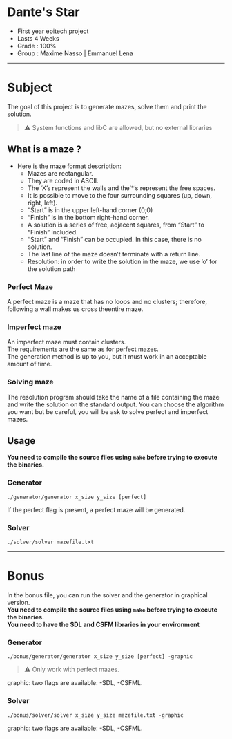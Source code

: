 # Dante's Star

* First year epitech project
* Lasts 4 Weeks
* Grade : 100%
* Group : Maxime Nasso | Emmanuel Lena

- - -

# Subject

The goal of this project is to generate mazes, solve them and print the solution.
> :warning: System functions and libC are allowed, but no external libraries

## What is a maze ?

- Here is the maze format description:
    - Mazes are rectangular.
    - They are coded in ASCII.
    - The ‘X’s represent the walls and the’*’s represent the free spaces.
    - It is possible to move to the four surrounding squares (up, down, right, left).
    - “Start” is in the upper left-hand corner (0;0)
    - “Finish” is in the bottom right-hand corner.
    - A solution is a series of free, adjacent squares, from “Start” to “Finish” included.
    - “Start” and “Finish” can be occupied. In this case, there is no solution.
    - The last line of the maze doesn’t terminate with a return line.
    - Resolution: in order to write the solution in the maze, we use ‘o’ for the solution path

### Perfect Maze

A perfect maze is a maze that has no loops and no clusters; therefore, following a wall makes us cross theentire maze.

### Imperfect maze

An imperfect maze must contain clusters.\
The requirements are the same as for perfect mazes.\
The generation method is up to you, but it must work in an acceptable amount of time.

### Solving maze

The resolution program should take the name of a file containing the maze and write the solution on the standard output.
You can choose the algorithm you want but be careful, you will be ask to solve perfect and imperfect mazes.

## Usage

**You need to compile the source files using ```make``` before trying to execute the binaries.**

### Generator

```./generator/generator x_size y_size [perfect]```

If the perfect flag is present, a perfect maze will be generated.

### Solver

```./solver/solver mazefile.txt```

- - -

# Bonus

In the bonus file, you can run the solver and the generator in graphical version.\
**You need to compile the source files using ```make``` before trying to execute the binaries.**\
**You need to have the SDL and CSFM libraries in your environment**

### Generator

 ```./bonus/generator/generator x_size y_size [perfect] -graphic```

> :warning: Only work with perfect mazes.

graphic: two flags are available: -SDL, -CSFML.

### Solver

 ```./bonus/solver/solver x_size y_size mazefile.txt -graphic```
 
 graphic: two flags are available: -SDL, -CSFML.
